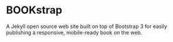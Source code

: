 # BOOKstrap
A Jekyll open source web site built on top of Bootstrap 3 for easily publishing a responsive, mobile-ready book on the web.
